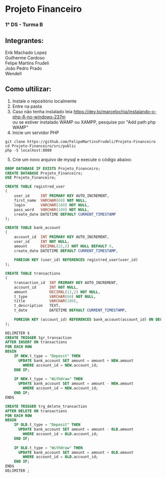 # Projeto Financeiro

### 1° DS - Turma B

## Integrantes:
Erik Machado Lopez <br/>
Guilherme Cardoso <br/> 
Felipe Martins Frudeli <br/>
João Pedro Prado <br/>
Wendell <br/>


## Como ultilizar:

1. Instale o repositório localmente
2. Entre na pasta
3. Caso não tenha instalado leia  https://dev.to/marcelochia/instalando-o-php-8-no-windows-237m <br/>
ou se estiver instalado WAMP ou XAMPP, pesquise por "Add path php WAMP"
4. Inicie um servidor PHP

```
git clone https://github.com/FelipeMartinsFrudeli/Projeto-Financeiro
cd Projeto-Financeiro/src/public
php -S localhost:8080
```

5. Crie um novo arquivo de mysql e execute o código abaixo:

```sql
DROP DATABASE IF EXISTS Projeto_Financeiro;
CREATE DATABASE Projeto_Financeiro;
USE Projeto_Financeiro;

CREATE TABLE registred_user
(
	user_id 	INT PRIMARY KEY AUTO_INCREMENT,
    first_name	VARCHAR(60) NOT NULL,
    login		VARCHAR(100) NOT NULL,
    pass_word	VARCHAR(100) NOT NULL,
    create_date	DATETIME DEFAULT CURRENT_TIMESTAMP
);

CREATE TABLE bank_account 
(
	account_id 	INT PRIMARY KEY AUTO_INCREMENT,
    user_id		INT	NOT NULL,
    amount		DECIMAL(22,2) NOT NULL DEFAULT 0,
    create_date	DATETIME DEFAULT CURRENT_TIMESTAMP,
    
    FOREIGN KEY (user_id) REFERENCES registred_user(user_id)
);

CREATE TABLE transactions
(
	transaction_id	INT PRIMARY KEY AUTO_INCREMENT,
    account_id		INT NOT NULL,
    amount			DECIMAL(12,2) NOT NULL,
    t_type			VARCHAR(60) NOT NULL,
	title			VARCHAR(100),
    t_description 	TEXT,
    t_date			DATETIME DEFAULT CURRENT_TIMESTAMP,
    
    FOREIGN KEY (account_id) REFERENCES bank_account(account_id) ON DELETE CASCADE
);

DELIMITER $
CREATE TRIGGER tgr_transaction 
AFTER INSERT ON transactions 
FOR EACH ROW
BEGIN
	IF NEW.t_type = "Deposit" THEN 
	  UPDATE bank_account SET amount = amount + NEW.amount
		WHERE account_id = NEW.account_id;
	END IF;
    
	IF NEW.t_type = "Withdraw" THEN 
	  UPDATE bank_account SET amount = amount - NEW.amount
		WHERE account_id = NEW.account_id;
	END IF;
END$

CREATE TRIGGER trg_delete_transaction
AFTER DELETE ON transactions
FOR EACH ROW
BEGIN
	IF OLD.t_type = "Deposit" THEN 
	  UPDATE bank_account SET amount = amount - OLD.amount
		WHERE account_id = OLD.account_id;
	END IF;
    
	IF OLD.t_type = "Withdraw" THEN 
	  UPDATE bank_account SET amount = amount + OLD.amount
		WHERE account_id = OLD.account_id;
	END IF;
END$
DELIMITER ;
```
